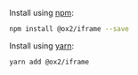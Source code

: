 Install using [npm](http://npmjs.com):
```sh
npm install @ox2/iframe --save
```
Install using [yarn](http://yarnpkg.com):
```sh
yarn add @ox2/iframe
```
